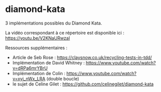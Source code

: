 # diamond-kata

3 implémentations possibles du Diamond Kata.

La vidéo correspondant à ce répertoire est disponible ici : https://youtu.be/V2KNaURwzaI

Ressources supplémentaires : 
- Article de Seb Rose : https://claysnow.co.uk/recycling-tests-in-tdd/
- Implémentation de David Whitney : https://www.youtube.com/watch?v=dRPa6mrYBrU
- Implémentation de Colin : https://www.youtube.com/watch?v=xyj_nWx_LRA (double boucle)
- le sujet de Celine Gilet : https://github.com/celinegilet/diamond-kata
